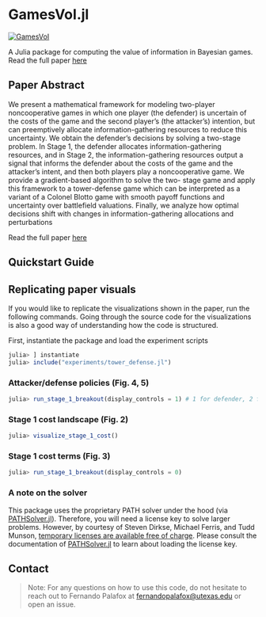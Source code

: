 # GamesVoI.jl

[![GamesVoI](https://github.com/CLeARoboticsLab/GamesVoI.jl/actions/workflows/ci.yml/badge.svg)](https://github.com/CLeARoboticsLab/GamesVoI.jl/actions/workflows/ci.yml)

A Julia package for computing the value of information in Bayesian games. Read the full paper [here](https://arxiv.org/abs/2404.00733)

## Paper Abstract 

We present a mathematical framework for modeling
two-player noncooperative games in which one player (the
defender) is uncertain of the costs of the game and the second
player’s (the attacker’s) intention, but can preemptively allocate
information-gathering resources to reduce this uncertainty. We
obtain the defender’s decisions by solving a two-stage problem. In
Stage 1, the defender allocates information-gathering resources,
and in Stage 2, the information-gathering resources output a
signal that informs the defender about the costs of the game and
the attacker’s intent, and then both players play a noncooperative
game. We provide a gradient-based algorithm to solve the two-
stage game and apply this framework to a tower-defense game
which can be interpreted as a variant of a Colonel Blotto game
with smooth payoff functions and uncertainty over battlefield
valuations. Finally, we analyze how optimal decisions shift with
changes in information-gathering allocations and perturbations

Read the full paper [here](https://arxiv.org/abs/2404.00733)

## Quickstart Guide

## Replicating paper visuals
If you would like to replicate the visualizations shown in the paper, run the following commands. 
Going through the source code for the visualizations is also a good way of understanding how the code is structured. 

First, instantiate the package and load the experiment scripts
```julia
julia> ] instantiate
julia> include("experiments/tower_defense.jl")
```

### Attacker/defense policies (Fig. 4, 5)

```julia
julia> run_stage_1_breakout(display_controls = 1) # 1 for defender, 2 for attacker
```

### Stage 1 cost landscape (Fig. 2)

```julia
julia> visualize_stage_1_cost()
```

### Stage 1 cost terms (Fig. 3)

```julia
julia> run_stage_1_breakout(display_controls = 0)
```

### A note on the solver

This package uses the proprietary PATH solver under the hood (via [PATHSolver.jl](https://github.com/chkwon/PATHSolver.jl)).
Therefore, you will need a license key to solve larger problems.
However, by courtesy of Steven Dirkse, Michael Ferris, and Tudd Munson,
[temporary licenses are available free of charge](https://pages.cs.wisc.edu/~ferris/path.html).
Please consult the documentation of [PATHSolver.jl](https://github.com/chkwon/PATHSolver.jl) to learn about loading the license key.


## Contact 

> Note: For any questions on how to use this code, do not hesitate to reach out to Fernando Palafox at [fernandopalafox@utexas.edu](mailto:fernandopalafox@utexa.edu) or open an issue.
